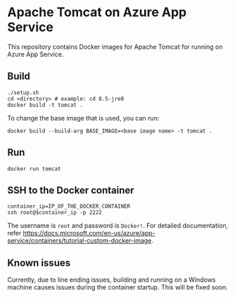 # Apache Tomcat on Azure App Service

This repository contains Docker images for Apache Tomcat for running on Azure App Service.

## Build
```
./setup.sh
cd <directory> # example: cd 8.5-jre8
docker build -t tomcat .
```
To change the base image that is used, you can run:
```
docker build --build-arg BASE_IMAGE=<base image name> -t tomcat .
```

## Run

```
docker run tomcat
```

## SSH to the Docker container

```
container_ip=IP_OF_THE_DOCKER_CONTAINER
ssh root@$container_ip -p 2222
```

The username is `root` and password is `Docker!`. For detailed documentation, refer https://docs.microsoft.com/en-us/azure/app-service/containers/tutorial-custom-docker-image.

## Known issues
Currently, due to line ending issues, building and running on a Windows machine causes issues during the container startup. This will be fixed soon.
